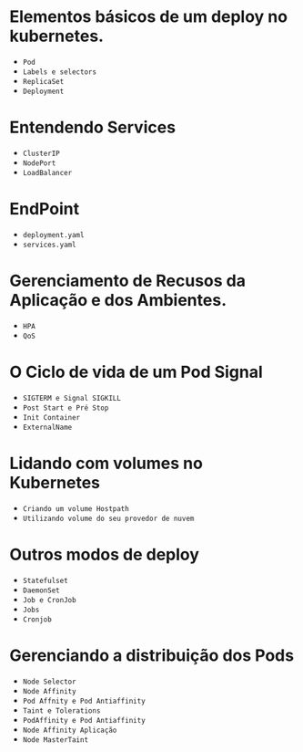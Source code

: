 # Elementos básicos  de um deploy no kubernetes.

- `Pod`
- `Labels e selectors`
- `ReplicaSet`
- `Deployment`

# Entendendo Services

- `ClusterIP`
- `NodePort`
- `LoadBalancer`

# EndPoint
 
 - `deployment.yaml`
 - `services.yaml`

# Gerenciamento de Recusos da Aplicação e dos Ambientes.

- `HPA`
- `QoS`

# O Ciclo de vida de um Pod Signal 

- `SIGTERM e Signal SIGKILL`
- `Post Start e Pré Stop`
- `Init Container`
- `ExternalName`

# Lidando com volumes no Kubernetes

 - `Criando um volume Hostpath`
 - `Utilizando volume do seu provedor de nuvem`

# Outros modos de deploy

- `Statefulset`
- `DaemonSet`
- `Job e CronJob`
- `Jobs`
- `Cronjob`

# Gerenciando a distribuição dos Pods

- `Node Selector`
- `Node Affinity`
- `Pod Affnity e Pod Antiaffinity`
- `Taint e Tolerations`
- `PodAffinity e Pod Antiaffinity`
- `Node Affinity Aplicação`
- `Node MasterTaint`
